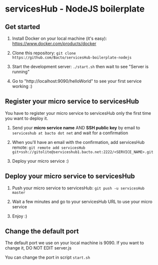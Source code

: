 # servicesHub - NodeJS boilerplate


## Get started

1. Install Docker on your local machine (it's easy): https://www.docker.com/products/docker

1. Clone this repository: `git clone https://github.com/Bacto/servicesHub-boilerplate-nodejs`

1. Start the development server: `./start.sh` then wait to see "Server is running"

1. Go to "http://localhost:9090/helloWorld" to see your first service working :)


## Register your micro service to servicesHub

You have to register your micro service to servicesHub only the first time you want to deploy it.

1. Send your __micro service name__ AND __SSH public key__ by email to `serviceshub at bacto dot net` and wait for a confirmation

1. When you'll have an email with the confirmation, add servicesHub remote: `git remote add servicesHub git+ssh://gitolite@serviceshub1.bacto.net:2222/<SERVICE_NAME>.git`

1. Deploy your micro service :)


## Deploy your micro service to servicesHub

1. Push your micro service to servicesHub: `git push -u servicesHub master`

1. Wait a few minutes and go to your servicesHub URL to use your micro service

1. Enjoy :)



## Change the default port

The default port we use on your local machine is 9090. If you want to change it, DO NOT EDIT server.js

You can change the port in script `start.sh`
